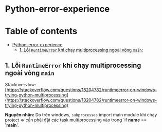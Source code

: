 # Python-error-experience

# Table of contents

- [Python-error-experience](#python-error-experience)
  - [1. Lỗi `RuntimeError` khi chạy multiprocessing ngoài vòng `main`:](#1-li-runtimeerror-khi-chy-multiprocessing-ngoi-vng-main)

## 1. Lỗi `RuntimeError` khi chạy multiprocessing ngoài vòng `main`

Stackovervlow: [https://stackoverflow.com/questions/18204782/runtimeerror-on-windows-trying-python-multiprocessing](https://stackoverflow.com/questions/18204782/runtimeerror-on-windows-trying-python-multiprocessing)

**Nguyên nhân:** Do trên windows, `subprocesses` import main module khi chạy project => cần phải đặt các task multiprocessing vào trong `if __name__ == '__main__'.
